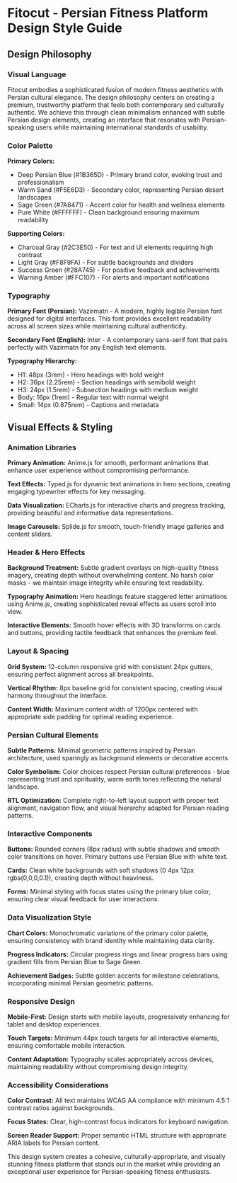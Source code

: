 # Fitocut - Persian Fitness Platform Design Style Guide

## Design Philosophy

### Visual Language
Fitocut embodies a sophisticated fusion of modern fitness aesthetics with Persian cultural elegance. The design philosophy centers on creating a premium, trustworthy platform that feels both contemporary and culturally authentic. We achieve this through clean minimalism enhanced with subtle Persian design elements, creating an interface that resonates with Persian-speaking users while maintaining international standards of usability.

### Color Palette
**Primary Colors:**
- Deep Persian Blue (#1B365D) - Primary brand color, evoking trust and professionalism
- Warm Sand (#F5E6D3) - Secondary color, representing Persian desert landscapes
- Sage Green (#7A8471) - Accent color for health and wellness elements
- Pure White (#FFFFFF) - Clean background ensuring maximum readability

**Supporting Colors:**
- Charcoal Gray (#2C3E50) - For text and UI elements requiring high contrast
- Light Gray (#F8F9FA) - For subtle backgrounds and dividers
- Success Green (#28A745) - For positive feedback and achievements
- Warning Amber (#FFC107) - For alerts and important notifications

### Typography
**Primary Font (Persian):** Vazirmatn - A modern, highly legible Persian font designed for digital interfaces. This font provides excellent readability across all screen sizes while maintaining cultural authenticity.

**Secondary Font (English):** Inter - A contemporary sans-serif font that pairs perfectly with Vazirmatn for any English text elements.

**Typography Hierarchy:**
- H1: 48px (3rem) - Hero headings with bold weight
- H2: 36px (2.25rem) - Section headings with semibold weight
- H3: 24px (1.5rem) - Subsection headings with medium weight
- Body: 16px (1rem) - Regular text with normal weight
- Small: 14px (0.875rem) - Captions and metadata

## Visual Effects & Styling

### Animation Libraries
**Primary Animation:** Anime.js for smooth, performant animations that enhance user experience without compromising performance.

**Text Effects:** Typed.js for dynamic text animations in hero sections, creating engaging typewriter effects for key messaging.

**Data Visualization:** ECharts.js for interactive charts and progress tracking, providing beautiful and informative data representations.

**Image Carousels:** Splide.js for smooth, touch-friendly image galleries and content sliders.

### Header & Hero Effects
**Background Treatment:** Subtle gradient overlays on high-quality fitness imagery, creating depth without overwhelming content. No harsh color masks - we maintain image integrity while ensuring text readability.

**Typography Animation:** Hero headings feature staggered letter animations using Anime.js, creating sophisticated reveal effects as users scroll into view.

**Interactive Elements:** Smooth hover effects with 3D transforms on cards and buttons, providing tactile feedback that enhances the premium feel.

### Layout & Spacing
**Grid System:** 12-column responsive grid with consistent 24px gutters, ensuring perfect alignment across all breakpoints.

**Vertical Rhythm:** 8px baseline grid for consistent spacing, creating visual harmony throughout the interface.

**Content Width:** Maximum content width of 1200px centered with appropriate side padding for optimal reading experience.

### Persian Cultural Elements
**Subtle Patterns:** Minimal geometric patterns inspired by Persian architecture, used sparingly as background elements or decorative accents.

**Color Symbolism:** Color choices respect Persian cultural preferences - blue representing trust and spirituality, warm earth tones reflecting the natural landscape.

**RTL Optimization:** Complete right-to-left layout support with proper text alignment, navigation flow, and visual hierarchy adapted for Persian reading patterns.

### Interactive Components
**Buttons:** Rounded corners (8px radius) with subtle shadows and smooth color transitions on hover. Primary buttons use Persian Blue with white text.

**Cards:** Clean white backgrounds with soft shadows (0 4px 12px rgba(0,0,0,0.1)), creating depth without heaviness.

**Forms:** Minimal styling with focus states using the primary blue color, ensuring clear visual feedback for user interactions.

### Data Visualization Style
**Chart Colors:** Monochromatic variations of the primary color palette, ensuring consistency with brand identity while maintaining data clarity.

**Progress Indicators:** Circular progress rings and linear progress bars using gradient fills from Persian Blue to Sage Green.

**Achievement Badges:** Subtle golden accents for milestone celebrations, incorporating minimal Persian geometric patterns.

### Responsive Design
**Mobile-First:** Design starts with mobile layouts, progressively enhancing for tablet and desktop experiences.

**Touch Targets:** Minimum 44px touch targets for all interactive elements, ensuring comfortable mobile interaction.

**Content Adaptation:** Typography scales appropriately across devices, maintaining readability without compromising design integrity.

### Accessibility Considerations
**Color Contrast:** All text maintains WCAG AA compliance with minimum 4.5:1 contrast ratios against backgrounds.

**Focus States:** Clear, high-contrast focus indicators for keyboard navigation.

**Screen Reader Support:** Proper semantic HTML structure with appropriate ARIA labels for Persian content.

This design system creates a cohesive, culturally-appropriate, and visually stunning fitness platform that stands out in the market while providing an exceptional user experience for Persian-speaking fitness enthusiasts.